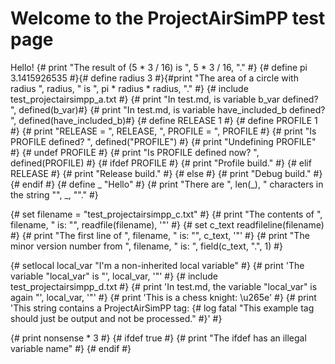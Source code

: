 # Welcome to the ProjectAirSimPP test page

Hello!
{# print "The result of (5 * 3 / 16) is ", 5 * 3 / 16, "." #}
{# define pi 3.1415926535 #}{# define radius 3 #}{#print "The area of a circle with radius ", radius, " is ", pi * radius * radius, "." #}
{# include test_projectairsimpp_a.txt #}
{# print "In test.md, is variable b_var defined?  ", defined(b_var)#}
{# print "In test.md, is variable have_included_b defined?  ", defined(have_included_b)#}
{# define RELEASE 1 #}
{# define PROFILE 1 #}
{# print "RELEASE = ", RELEASE, ", PROFILE = ", PROFILE #}
{# print "Is PROFILE defined? ", defined("PROFILE") #}
{# print "Undefining PROFILE" #}
{# undef PROFILE #}
{# print "Is PROFILE defined now? ", defined(PROFILE) #}
{# ifdef PROFILE #}
{# print "Profile build." #}
{# elif RELEASE #}
{# print "Release build." #}
{# else #}
{# print "Debug build." #}
{# endif #}
{# define _ "Hello" #}
{# print "There are ", len(_), " characters in the string \"", _, "\"." #}

{# set filename = "test_projectairsimpp_c.txt" #}
{# print "The contents of ", filename, " is: \"", readfile(filename), '"' #}
{# set c_text readfileline(filename) #}
{# print "The first line of ", filename, " is: \"", c_text, '"' #}
{# print "The minor version number from ", filename, " is: ", field(c_text, ".", 1) #}

{# setlocal local_var "I'm a non-inherited local variable" #}
{# print 'The variable "local_var" is "', local_var, '"' #}
{# include test_projectairsimpp_d.txt #}
{# print 'In test.md, the variable "local_var" is again "', local_var, '"' #}
{# print 'This is a chess knight: \u265e' #}
{# print 'This string contains a ProjectAirSimPP tag: {# log fatal "This example tag should just be output and not be processed." #}' #}

{# print nonsense * 3 #}
{# ifdef true #}
{# print "The ifdef has an illegal variable name" #}
{# endif #}